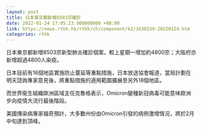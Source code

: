 ```yaml
---
layout: post
title: 日本東京都新增8503宗確診
date: 2022-01-24 17:05:23.000000000 +08:00
link: https://news.rthk.hk/rthk/ch/component/k2/1630339-20220124.htm
categories: rthk
---
```


日本東京都新增8503宗新型肺炎確診個案，較上星期一增加約4800宗；大阪府亦新增超過4800人染疫。

日本目前有16個地區實施防止蔓延等重點措施，日本放送協會報道，當局計劃在明天諮詢專家意見後，將重點措施的適用範圍擴展至另外18個地區。

而世界衛生組織歐洲區域主任克魯格表示，Omicron變種新冠病毒可能意味歐洲步向疫情大流行最後階段。

美國傳染病專家福奇預計，大多數州份由Omicron引發的病例激增情況，將於2月中旬達到頂峰。
